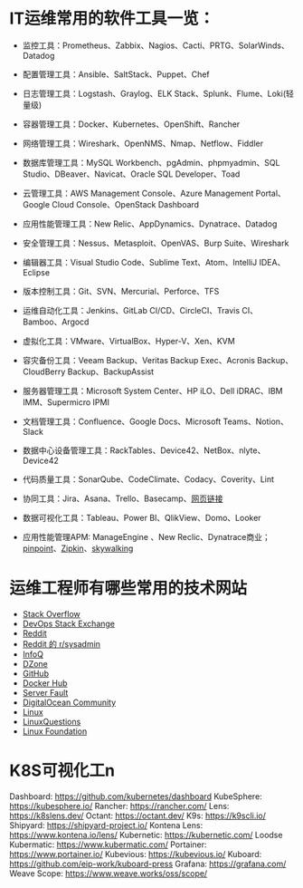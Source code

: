 # IT运维常用的软件工具一览：

- 监控工具：Prometheus、Zabbix、Nagios、Cacti、PRTG、SolarWinds、Datadog

- 配置管理工具：Ansible、SaltStack、Puppet、Chef

- 日志管理工具：Logstash、Graylog、ELK Stack、Splunk、Flume、Loki(轻量级)

- 容器管理工具：Docker、Kubernetes、OpenShift、Rancher

- 网络管理工具：Wireshark、OpenNMS、Nmap、Netflow、Fiddler

- 数据库管理工具：MySQL Workbench、pgAdmin、phpmyadmin、SQL Studio、DBeaver、Navicat、Oracle SQL Developer、Toad

- 云管理工具：AWS Management Console、Azure Management Portal、Google Cloud Console、OpenStack Dashboard

- 应用性能管理工具：New Relic、AppDynamics、Dynatrace、Datadog

- 安全管理工具：Nessus、Metasploit、OpenVAS、Burp Suite、Wireshark

- 编辑器工具：Visual Studio Code、Sublime Text、Atom、IntelliJ IDEA、Eclipse

- 版本控制工具：Git、SVN、Mercurial、Perforce、TFS

- 运维自动化工具：Jenkins、GitLab CI/CD、CircleCI、Travis CI、Bamboo、Argocd

- 虚拟化工具：VMware、VirtualBox、Hyper-V、Xen、KVM

- 容灾备份工具：Veeam Backup、Veritas Backup Exec、Acronis Backup、CloudBerry Backup、BackupAssist

- 服务器管理工具：Microsoft System Center、HP iLO、Dell iDRAC、IBM IMM、Supermicro IPMI

- 文档管理工具：Confluence、Google Docs、Microsoft Teams、Notion、Slack

- 数据中心设备管理工具：RackTables、Device42、NetBox、nlyte、Device42

- 代码质量工具：SonarQube、CodeClimate、Codacy、Coverity、Lint

- 协同工具：Jira、Asana、Trello、Basecamp、[网页链接](https://monday.com/)

- 数据可视化工具：Tableau、Power BI、QlikView、Domo、Looker

- 应用性能管理APM: ManageEngine 、New Reclic、Dynatrace商业；[pinpoint](https://github.com/naver/pinpoint)、[Zipkin](https://github.com/openzipkin/zipkin)、[skywalking](https://github.com/apache/incubator-skywalking)

# 运维工程师有哪些常用的技术网站
- [Stack Overflow](https://stackoverflow.com/)  
- [DevOps Stack Exchange](https://devops.stackexchange.com/)  
- [Reddit](https://www.reddit.com/r/devops/)  
- [Reddit 的 r/sysadmin](https://www.reddit.com/r/sysadmin/)  
- [InfoQ](https://www.infoq.cn/)  
- [DZone](https://dzone.com/)  
- [GitHub](https://github.com/)  
- [Docker Hub](https://hub.docker.com/)  
- [Server Fault](https://serverfault.com/) 
- [DigitalOcean Community](https://www.digitalocean.com/community) 
- [Linux](https://www.linux.com/)   
- [LinuxQuestions](https://www.linuxquestions.org/)  
- [Linux Foundation](https://training.linuxfoundation.cn/)    

# K8S可视化工n
Dashboard: https://github.com/kubernetes/dashboard
KubeSphere: https://kubesphere.io/
Rancher: https://rancher.com/
Lens: https://k8slens.dev/
Octant: https://octant.dev/
K9s: https://k9scli.io/
Shipyard: https://shipyard-project.io/
Kontena Lens: https://www.kontena.io/lens/
Kubernetic: https://kubernetic.com/
Loodse Kubermatic: https://www.kubermatic.com/
Portainer: https://www.portainer.io/
Kubevious: https://kubevious.io/
Kuboard: https://github.com/eip-work/kuboard-press
Grafana: https://grafana.com/
Weave Scope: https://www.weave.works/oss/scope/
